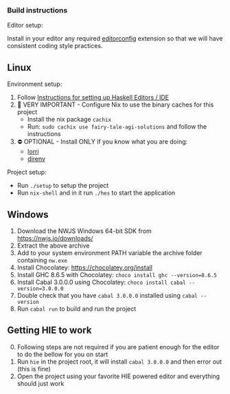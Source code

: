 ### Build instructions

Editor setup:

Install in your editor any required [editorconfig](https://editorconfig.org/) extension so that we will have consistent coding style practices.

## Linux

Environment setup:

1. Follow [Instructions for setting up Haskell Editors / IDE](https://github.com/fairy-tale-agi-solutions/haskell-editor-setup/blob/master/README.md#instructions-for-setting-up-haskell-editorside)
2. 💯 VERY IMPORTANT - Configure Nix to use the binary caches for this project
    * Install the nix package `cachix`
    * Run: `sudo cachix use fairy-tale-agi-solutions` and follow the instructions
3. ⛔ OPTIONAL - Install ONLY if you know what you are doing:
    * [lorri](https://github.com/target/lorri)
    * [direnv](https://github.com/direnv/direnv)

Project setup:

* Run `./setup` to setup the project
* Run `nix-shell` and in it run `./hes` to start the application

## Windows

1. Download the NWJS Windows 64-bit SDK from https://nwjs.io/downloads/
2. Extract the above archive
3. Add to your system environment PATH variable the archive folder containing `nw.exe`
4. Install Chocolatey: https://chocolatey.org/install
5. Install GHC 8.6.5 with Chocolatey: `choco install ghc --version=8.6.5`
6. Install Cabal 3.0.0.0 using Chocolatey: `choco install cabal --version=3.0.0.0`
7. Double check that you have `cabal 3.0.0.0` installed using `cabal --version`
8. Run `cabal run` to build and run the project

## Getting HIE to work

0. Following steps are not required if you are patient enough for the editor to do the bellow for you on start
1. Run `hie` in the project root, it will install `cabal 3.0.0.0` and then error out (this is fine)
2. Open the project using your favorite HIE powered editor and everything should just work
